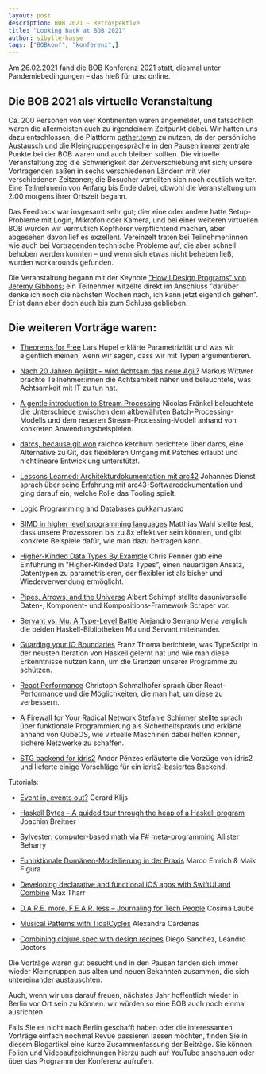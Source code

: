```yaml
---
layout: post
description: BOB 2021 - Retrospektive
title: "Looking back at BOB 2021"
author: sibylle-hasse
tags: ["BOBkonf", "konferenz",]
---
```



Am 26.02.2021 fand die BOB Konferenz 2021 statt, diesmal unter Pandemiebedingungen – das hieß für uns: online.

<!-- more start -->

## Die BOB 2021 als virtuelle Veranstaltung ##

Ca. 200 Personen von vier Kontinenten waren angemeldet, und
tatsächlich waren die allermeisten auch zu irgendeinem Zeitpunkt
dabei. Wir hatten uns dazu entschlossen, die Plattform
[gather.town](https://gather.town) zu nutzen, da der persönliche
Austausch und die Kleingruppengespräche in den Pausen immer zentrale
Punkte bei der BOB waren und auch bleiben sollten. Die virtuelle
Veranstaltung zog die Schwierigkeit der Zeitverschiebung mit sich;
unsere Vortragenden saßen in sechs verschiedenen Ländern mit vier
verschiedenen Zeitzonen; die Besucher verteilten sich noch deutlich
weiter. Eine Teilnehmerin von Anfang bis Ende dabei, obwohl die
Veranstaltung um 2:00 morgens ihrer Ortszeit begann.

Das Feedback war insgesamt sehr gut; dier eine oder andere hatte
Setup-Probleme mit Login, Mikrofon oder Kamera, und bei einer weiteren
virtuellen BOB würden wir vermutlich Kopfhörer verpflichtend machen,
aber abgesehen davon lief es exzellent. Vereinzelt traten bei
Teilnehmer:innen wie auch bei Vortragenden technische Probleme auf,
die aber schnell behoben werden konnten – und wenn sich etwas nicht
beheben ließ, wurden workarounds gefunden.

Die Veranstaltung begann mit der Keynote ["How I Design Programs" von
Jeremy Gibbons](https://bobkonf.de/2021/gibbons.html); ein Teilnehmer
witzelte direkt im Anschluss "darüber denke ich noch die nächsten
Wochen nach, ich kann jetzt eigentlich gehen". Er ist dann aber doch
auch bis zum Schluss geblieben.

Die weiteren Vorträge waren:
--------

* [Theorems for Free](https://bobkonf.de/2021/hupel.html) Lars Hupel erklärte Parametrizität und was wir eigentlich meinen, wenn wir sagen, dass wir mit Typen argumentieren.

* [Nach 20 Jahren Agilität – wird Achtsam das neue Agil?](https://bobkonf.de/2021/wittwer.html) Markus Wittwer brachte Teilnehmer:innen die Achtsamkeit näher und beleuchtete, was Achtsamkeit mit IT zu tun hat.

* [A gentle introduction to Stream Processing](https://bobkonf.de/2021/fraenkel.html) Nicolas Fränkel beleuchtete die Unterschiede zwischen dem altbewährten Batch-Processing-Modells und dem neueren Stream-Processing-Modell anhand von konkreten Anwendungsbeispielen.

* [darcs, because git won](https://bobkonf.de/2021/ketchum.html) raichoo ketchum berichtete über darcs, eine Alternative zu Git, das flexibleren Umgang mit Patches erlaubt und nichtlineare Entwicklung unterstützt.

* [Lessons Learned: Architekturdokumentation mit arc42](https://bobkonf.de/2021/dienst.html) Johannes Dienst sprach über seine Erfahrung mit arc43-Softwaredokumentation und ging darauf ein, welche Rolle das Tooling spielt.

* [Logic Programming and Databases](https://bobkonf.de/2021/pukkamustard.html) pukkamustard

* [SIMD in higher level programming languages](https://bobkonf.de/2021/wahl.html) Matthias Wahl stellte fest, dass unsere Prozessoren bis zu 8x effektiver sein könnten, und gibt konkrete Beispiele dafür, wie man dazu beitragen kann.

* [Higher-Kinded Data Types By Example](https://bobkonf.de/2021/penner.html) Chris Penner gab eine Einführung in "Higher-Kinded Data Types", einen neuartigen Ansatz, Datentypen zu parametrisieren, der flexibler ist als bisher und Wiederverwendung ermöglicht.

* [Pipes, Arrows, and the Universe](https://bobkonf.de/2021/schimpf.html) Albert Schimpf stellte dasuniverselle Daten-, Komponent- und Kompositions-Framework Scraper vor.

* [Servant vs. Mu: A Type-Level Battle](https://bobkonf.de/2021/serrano.html) Alejandro Serrano Mena verglich die beiden Haskell-Bibliotheken Mu und Servant miteinander.

* [Guarding your IO Boundaries](https://bobkonf.de/2021/thoma.html) Franz Thoma berichtete, was TypeScript in der neusten Iteration von Haskell gelernt hat und wie man diese Erkenntnisse nutzen kann, um die Grenzen unserer Programme zu schützen.

* [React Performance](https://bobkonf.de/2021/schmalhofer.html) Christoph Schmalhofer sprach über React-Performance und die Möglichkeiten, die man hat, um diese zu verbessern.

* [A Firewall for Your Radical Network](https://bobkonf.de/2021/schirmer.html) Stefanie Schirmer stellte sprach über funktionale Programmierung als Sicherheitspraxis und erklärte anhand von QubeOS, wie virtuelle Maschinen dabei helfen können, sichere Netzwerke zu schaffen. 

* [STG backend for idris2](https://bobkonf.de/2021/penzes.html) Andor Pénzes erläuterte die Vorzüge von idris2 und lieferte einige Vorschläge für ein idris2-basiertes Backend.

Tutorials:

* [Event in, events out?](https://bobkonf.de/2021/klijs.html) Gerard Klijs 

* [Haskell Bytes – A guided tour through the heap of a Haskell program](https://bobkonf.de/2021/breitner.html) Joachim Breitner

* [Sylvester: computer-based math via F# meta-programming](https://bobkonf.de/2021/beharry.html) Allister Beharry

* [Funnktionale Domänen-Modellierung in der Praxis](https://bobkonf.de/2021/emrich.html) Marco Emrich & Maik Figura

* [Developing declarative and functional iOS apps with SwiftUI and Combine](https://bobkonf.de/2021/tharr.html) Max Tharr

* [D.A.R.E. more, F.E.A.R. less – Journaling for Tech People](https://bobkonf.de/2021/laube.html) Cosima Laube

* [Musical Patterns with TidalCycles](https://bobkonf.de/2021/cardenas.html) Alexandra Cárdenas

* [Combining clojure.spec with design recipes](https://bobkonf.de/2021/sanchez-doctors.html) Diego Sanchez, Leandro Doctors


Die Vorträge waren gut besucht und in den Pausen fanden sich immer
wieder Kleingruppen aus alten und neuen Bekannten zusammen, die sich
untereinander austauschten.

Auch, wenn wir uns darauf freuen, nächstes Jahr hoffentlich wieder in
Berlin vor Ort sein zu können: wir würden so eine BOB auch noch einmal
ausrichten.

<!-- Hervorhebungen *mit Stern* oder _Unterstrich_.  **Doppelt** für
mehr __Druck__.  Geht auch mitt*endr*in in einem Wort. -->

<!-- more end -->

Falls Sie es nicht nach Berlin geschafft haben oder die interessanten
Vorträge einfach nochmal Revue passieren lassen möchten, finden Sie in
diesem Blogartikel eine kurze Zusammenfassung der Beiträge. Sie können
Folien und Videoaufzeichnungen hierzu auch auf YouTube anschauen oder
über das Programm der Konferenz aufrufen.